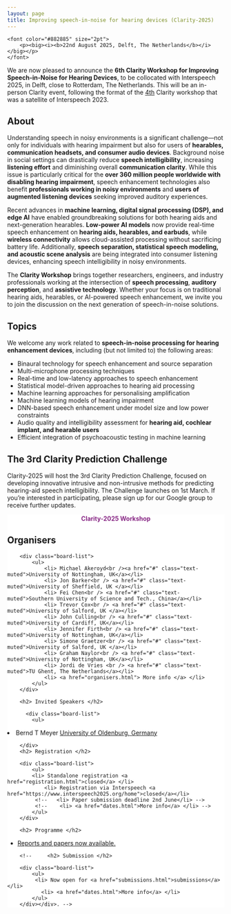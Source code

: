 ```yaml
---
layout: page
title: Improving speech-in-noise for hearing devices (Clarity-2025)
---
```


<div class="row">

<div class="col-md-9">

    <font color="#882885" size="2pt">
        <p><big><i><b>22nd August 2025, Delft, The Netherlands</b></i></big></p>
    </font>

<!--<a href="https://us02web.zoom.us/webinar/register/WN_pvhHQdLLToOIcpLbciPyXg" target="_blank">
      <button class="btn btn-primary">Click here to register me for the Clarity 2025 Workshop!</button>
    </a> -->

We are now pleased to announce the <strong>6th Clarity Workshop for Improving Speech-in-Noise for Hearing Devices</strong>, to be collocated with Interspeech 2025, in Delft, close to Rotterdam, The Netherlands. This will be an in-person Clarity event, following the format of the <a href="https://claritychallenge.org/clarity2023-workshop/">4th</a> Clarity workshop that was a satellite of Interspeech 2023.

<section>
  <h2>About</h2>
  
  <p>Understanding speech in noisy environments is a significant challenge—not only for individuals with hearing impairment but also for users of <strong>hearables, communication headsets, and consumer audio devices</strong>. Background noise in social settings can drastically reduce <strong>speech intelligibility</strong>, increasing <strong>listening effort</strong> and diminishing overall <strong>communication clarity</strong>. While this issue is particularly critical for the <strong>over 360 million people worldwide with disabling hearing impairment</strong>, speech enhancement technologies also benefit <strong>professionals working in noisy environments</strong> and <strong>users of augmented listening devices</strong> seeking improved auditory experiences.</p>

<p>
   Recent advances in <strong>machine learning, digital signal processing (DSP), and edge AI</strong> have enabled groundbreaking solutions for both hearing aids and next-generation hearables.
   <strong>Low-power AI models</strong> now provide real-time speech enhancement on <strong>hearing aids, hearables, and earbuds</strong>, while <strong>wireless connectivity</strong> allows cloud-assisted processing without sacrificing battery life. Additionally, <strong>speech separation, statistical speech modeling, and acoustic scene analysis</strong> are being integrated into consumer listening devices, enhancing speech intelligibility in noisy environments.
</p>

  <p>
    The <strong>Clarity Workshop</strong> brings together researchers, engineers, and industry professionals working at the intersection of <strong>speech processing</strong>, <strong>auditory perception</strong>, and <strong>assistive technology</strong>. Whether your focus is on traditional hearing aids, hearables, or AI-powered speech enhancement, we invite you to join the discussion on the next generation of speech-in-noise solutions.
  </p>
</section>

<h2>Topics</h2>

<div>

<p>We welcome any work related to <strong>speech-in-noise processing for hearing enhancement devices</strong>, including (but not limited to) the following areas:</p>

  <ul>
    <li>Binaural technology for speech enhancement and source separation</li>
    <li>Multi-microphone processing techniques</li>
    <li>Real-time and low-latency approaches to speech enhancement</li>
    <li>Statistical model-driven approaches to hearing aid processing</li>
    <li>Machine learning approaches for personalising amplification</li>
    <li>Machine learning models of hearing impairment</li>
    <li>DNN-based speech enhancement under model size and low power constraints</li>
  <li>Audio quality and intelligibility assessment for <strong>hearing aid, cochlear implant, and hearable users</strong></li>
    <li>Efficient integration of psychoacoustic testing in machine learning</li>
  </ul>
</div>

<h2>The 3rd Clarity Prediction Challenge</h2>

<p>
Clarity-2025 will host the 3rd Clarity Prediction Challenge, focused on developing innovative intrusive and non-intrusive methods for predicting hearing-aid speech intelligibility. The Challenge launches on 1st March. If you’re interested in participating, please sign up for our Google group to receive further updates.
</p>

</div>

<div class="col-md-3" style="background:#FFF; margin:0px 0px 0px 0px">
    <div class="box">
        <center>
            <font color="#882885"><b>Clarity-2025 Workshop</b></font>
        </center>
        <h2>Organisers</h2>

        <div class="board-list">
            <ul>
                <li> Michael Akeroyd<br /><a href="#" class="text-muted">University of Nottingham, UK</a></li>
                <li> Jon Barker<br /> <a href="#" class="text-muted">University of Sheffield, UK </a></li>
                <li> Fei Chen<br /> <a href="#" class="text-muted">Southern University of Science and Tech., China</a></li>
                <li> Trevor Cox<br /> <a href="#" class="text-muted">University of Salford, UK </a></li>
                <li> John Culling<br /> <a href="#" class="text-muted">University of Cardiff, UK</a></li>
                <li> Jennifer Firth<br /> <a href="#" class="text-muted">University of Nottingham, UK</a></li>
                <li> Simone Graetzer<br /> <a href="#" class="text-muted">University of Salford, UK </a></li>
                <li> Graham Naylor<br /> <a href="#" class="text-muted">University of Nottingham, UK</a></li>
                <li> Jordi de Vries <br /> <a href="#" class="text-muted">TU Ghent, The Netherlands</a></li>
                <li> <a href="organisers.html"> More info </a> </li>
            </ul>
        </div>

        <h2> Invited Speakers </h2>

          <div class="board-list">
            <ul>
<Li> Bernd T Meyer <a href="#" class="text-muted">University of Oldenburg, Germany </a></li>
          </ul>

        </div>
        <h2> Registration </h2>

        <div class="board-list">
            <ul>
            <li> Standalone registration <a href="registration.html">closed</a> </li>
                <li> Registration via Interspeech <a href="https://www.interspeech2025.org/home">closed</a></li>
             <!--   <li> Paper submission deadline 2nd June</li> -->
             <!--    <li> <a href="dates.html">More info</a> </li> -->
            </ul>
        </div>

        <h2> Programme </h2>

   <div class="board-list">
            <ul>
            <li> <a href="programme.html">Reports and papers now available.</a> </li>
            </ul>
        </div>

        <!--     <h2> Submission </h2>

        <div class="board-list">
            <ul>
             <li> Now open for <a href="submissions.html">submissions</a></li> 
               <li> <a href="dates.html">More info</a> </li> 
            </ul>
        </div></div>. -->

</div>

</div>
